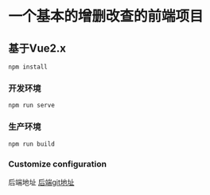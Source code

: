 # 一个基本的增删改查的前端项目

## 基于Vue2.x
```
npm install
```

### 开发环境
```
npm run serve
```

### 生产环境
```
npm run build
```

### Customize configuration
后端地址 [后端git地址](https://github.com/komes1/springboot-restful-swagger)  
 

